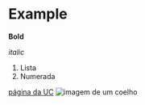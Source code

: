 # Example

**Bold**

*italic*

1. Lista
2. Numerada

[página da UC](http://www.uc.pt)
![imagem de um coelho](http://www.coellho.com)